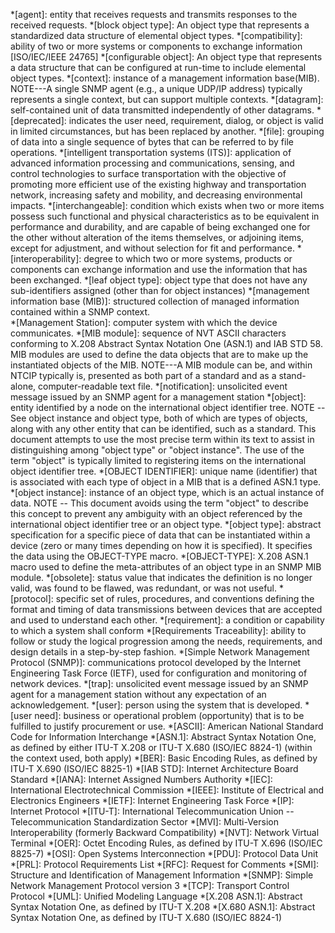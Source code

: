 *[agent]: entity that receives requests and transmits responses to the received requests.
*[block object type]: An object type that represents a standardized data structure of elemental object types.
*[compatibility]: ability of two or more systems or components to exchange information \[ISO/IEC/IEEE 24765\]
*[configurable object]: An object type that represents a data structure that can be configured at run-time to include elemental object types.
*[context]: instance of a management information base(MIB). NOTE---A single SNMP agent (e.g., a unique UDP/IP address) typically represents a single context, but can support multiple contexts.
*[datagram]: self-contained unit of data transmitted independently of other datagrams.
*[deprecated]: indicates the user need, requirement, dialog, or object is valid in limited circumstances, but has been replaced by another.
*[file]: grouping of data into a single sequence of bytes that can be referred to by file operations.
*[intelligent transportation systems (ITS)]: application of advanced information  processing and communications, sensing, and control technologies to surface transportation with the objective of promoting more efficient use of the existing highway and transportation network, increasing safety and mobility, and decreasing environmental impacts.
*[interchangeable]: condition which exists when two or more items possess such functional and physical characteristics as to be equivalent in performance and durability, and are capable of being exchanged one for the other without alteration of the items themselves, or adjoining items, except for adjustment, and without selection for fit and performance.
*[interoperability]: degree to which two or more systems, products  or components can exchange information and use the information that has been exchanged.
*[leaf object type]: object type that does not have any sub-identifiers assigned (other than for object instances)
*[management information base (MIB)]: structured collection of managed information contained within a SNMP context.  
*[Management Station]: computer system with which the device communicates. 
*[MIB module]: sequence of NVT ASCII characters conforming to X.208 Abstract Syntax Notation One (ASN.1) and IAB STD 58. MIB modules are used to define the data objects that are to make up the instantiated objects of the MIB. NOTE---A MIB module can be, and within NTCIP   typically is, presented as both part of a standard and as a stand-alone, computer-readable text file.
*[notification]: unsolicited event message issued by an SNMP agent for a management station
*[object]: entity identified by a node on the international object identifier tree.   NOTE -- See object instance and object type,   both of which are types of objects, along with any other entity that can be identified,  such as a standard. This document attempts to  use the most precise term within its text to assist in distinguishing among \"object type\" or \"object instance\". The use of the  term \"object\" is typically limited to registering items on the international object  identifier tree.
*[OBJECT IDENTIFIER]: unique name (identifier) that is associated with each type of object in a MIB that is a defined ASN.1 type.
*[object instance]: instance of an object type, which is an actual instance of data. NOTE -- This document avoids using the term "object" to describe this concept to prevent any ambiguity with an object referenced by the international object identifier tree or an object type.
*[object type]: abstract specification for a specific piece of data that can be instantiated within  a device (zero or many times depending on how  it is specified). It specifies the data using  the OBJECT-TYPE macro.
*[OBJECT-TYPE]: X.208 ASN.1 macro used to define the meta-attributes of an object type in an SNMP MIB module.
*[obsolete]: status value that indicates the definition is no longer valid, was found to be flawed, was redundant, or was not useful.
*[protocol]: specific set of rules, procedures, and conventions defining the format and timing of  data transmissions between devices that are accepted and used to understand each other.
*[requirement]: a condition or capability to which a system shall conform
*[Requirements Traceability]: ability to follow or study the logical progression among the needs, requirements, and design details in a step-by-step fashion.
*[Simple Network Management Protocol (SNMP)]: communications protocol developed by the Internet Engineering Task Force (IETF), used for configuration and monitoring of network devices.
*[trap]: unsolicited event message issued by an SNMP agent for a management station without any expectation of an acknowledgement.
*[user]: person using the system that is developed.
*[user need]: business or operational problem (opportunity) that is to be fulfilled to justify procurement or use.
*[ASCII]: American National Standard Code for Information Interchange
*[ASN.1]: Abstract Syntax Notation One, as defined by either ITU-T X.208 or ITU-T X.680 (ISO/IEC 8824-1) (within the context used, both apply)
*[BER]: Basic Encoding Rules, as defined by ITU-T X.690 (ISO/IEC 8825-1)
*[IAB STD]: Internet Architecture Board Standard
*[IANA]: Internet Assigned Numbers Authority
*[IEC]: International Electrotechnical Commission
*[IEEE]: Institute of Electrical and Electronics Engineers
*[IETF]: Internet Engineering Task Force
*[IP]: Internet Protocol
*[ITU-T]: International Telecommunication Union -- Telecommunication Standardization Sector
*[MVI]: Multi-Version Interoperability (formerly Backward Compatibility)
*[NVT]: Network Virtual Terminal
*[OER]: Octet Encoding Rules, as defined by ITU-T X.696 (ISO/IEC 8825-7)
*[OSI]: Open Systems Interconnection
*[PDU]: Protocol Data Unit
*[PRL]: Protocol Requirements List
*[RFC]: Request for Comments
*[SMI]: Structure and Identification of Management Information
*[SNMP]: Simple Network Management Protocol version 3
*[TCP]: Transport Control Protocol
*[UML]: Unified Modeling Language
*[X.208 ASN.1]: Abstract Syntax Notation One, as defined by ITU-T X.208
*[X.680 ASN.1]: Abstract Syntax Notation One, as defined by ITU-T X.680 (ISO/IEC 8824-1)
